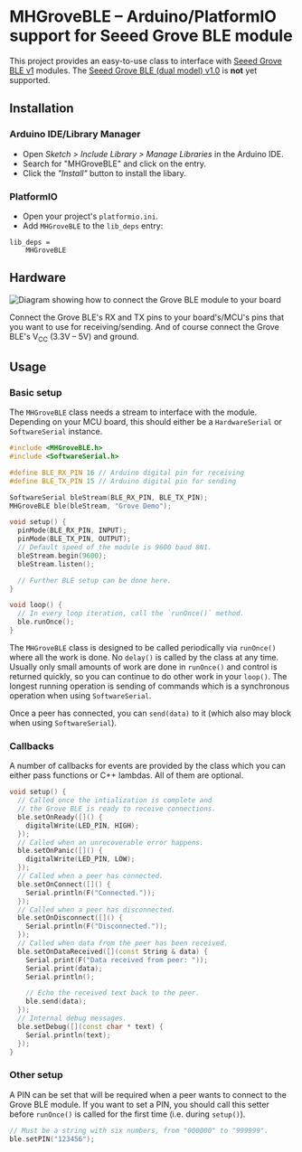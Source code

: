 # MHGroveBLE – Arduino/PlatformIO support for Seeed Grove BLE module

This project provides an easy-to-use class to interface with
[Seeed Grove BLE v1](http://wiki.seeed.cc/Grove-BLE_v1/) modules. The
[Seeed Grove BLE (dual model) v1.0](http://wiki.seeed.cc/Grove-BLE-dual_model-v1.0/)
is **not** yet supported.


## Installation

### Arduino IDE/Library Manager

* Open _Sketch > Include Library > Manage Libraries_ in the Arduino IDE.
* Search for "MHGroveBLE" and click on the entry.
* Click the _"Install"_ button to install the libary.


### PlatformIO

* Open your project's `platformio.ini`.
* Add `MHGroveBLE` to the `lib_deps` entry:
```
lib_deps =
    MHGroveBLE
```

## Hardware

![Diagram showing how to connect the Grove BLE module to your board](https://rawgit.com/DarkDust/MHGroveBLE/master/docs/connecting.svg)

Connect the Grove BLE's RX and TX pins to your board's/MCU's pins that you want
to use for receiving/sending. And of course connect the Grove BLE's V<sub>CC</sub>
(3.3V – 5V) and ground.

## Usage

### Basic setup

The `MHGroveBLE` class needs a stream to interface with the module. Depending on
your MCU board, this should either be a `HardwareSerial` or `SoftwareSerial`
instance.

```c++
#include <MHGroveBLE.h>
#include <SoftwareSerial.h>

#define BLE_RX_PIN 16 // Arduino digital pin for receiving
#define BLE_TX_PIN 15 // Arduino digital pin for sending

SoftwareSerial bleStream(BLE_RX_PIN, BLE_TX_PIN);
MHGroveBLE ble(bleStream, "Grove Demo");

void setup() {
  pinMode(BLE_RX_PIN, INPUT);
  pinMode(BLE_TX_PIN, OUTPUT);
  // Default speed of the module is 9600 baud 8N1.
  bleStream.begin(9600);
  bleStream.listen();

  // Further BLE setup can be done here.
}

void loop() {
  // In every loop iteration, call the `runOnce()` method.
  ble.runOnce();
}
```

The `MHGroveBLE` class is designed to be called periodically via `runOnce()`
where all the work is done. No `delay()` is called by the class at any time.
Usually only small amounts of work are done in `runOnce()` and control is
returned quickly, so you can continue to do other work in your `loop()`. The
longest running operation is sending of commands which is a synchronous
operation when using `SoftwareSerial`.

Once a peer has connected, you can `send(data)` to it (which also may block
when using `SoftwareSerial`).


### Callbacks

A number of callbacks for events are provided by the class which you can either
pass functions or C++ lambdas. All of them are optional.

```c++
void setup() {
  // Called once the intialization is complete and
  // the Grove BLE is ready to receive connections.
  ble.setOnReady([]() {
    digitalWrite(LED_PIN, HIGH);
  });
  // Called when an unrecoverable error happens.
  ble.setOnPanic([]() {
    digitalWrite(LED_PIN, LOW);
  });
  // Called when a peer has connected.
  ble.setOnConnect([]() {
    Serial.println(F("Connected."));
  });
  // Called when a peer has disconnected.
  ble.setOnDisconnect([]() {
    Serial.println(F("Disconnected."));
  });
  // Called when data from the peer has been received.
  ble.setOnDataReceived([](const String & data) {
    Serial.print(F("Data received from peer: "));
    Serial.print(data);
    Serial.println();

    // Echo the received text back to the peer.
    ble.send(data);
  });
  // Internal debug messages.
  ble.setDebug([](const char * text) {
    Serial.println(text);
  });
}
```

### Other setup

A PIN can be set that will be required when a peer wants to connect to the
Grove BLE module. If you want to set a PIN, you should call this setter before
`runOnce()` is called for the first time (i.e. during `setup()`).

```c++
// Must be a string with six numbers, from "000000" to "999999".
ble.setPIN("123456");
```
